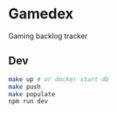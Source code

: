 # Gamedex

Gaming backlog tracker

## Dev
```sh
make up # or docker start db
make push
make populate
npm run dev
```